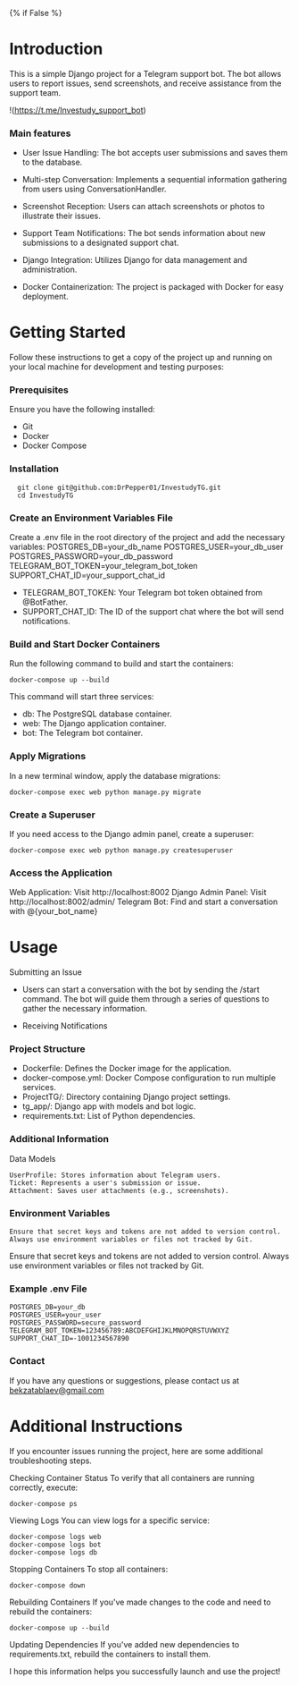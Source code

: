 {% if False %}

# Introduction

This is a simple Django project for a Telegram support bot. The bot allows users to report issues, send screenshots, and receive assistance from the support team.

!(https://t.me/Investudy_support_bot)

### Main features

* User Issue Handling: The bot accepts user submissions and saves them to the database.

* Multi-step Conversation: Implements a sequential information gathering from users using ConversationHandler.

* Screenshot Reception: Users can attach screenshots or photos to illustrate their issues.

* Support Team Notifications: The bot sends information about new submissions to a designated support chat.

* Django Integration: Utilizes Django for data management and administration.

* Docker Containerization: The project is packaged with Docker for easy deployment.


# Getting Started

Follow these instructions to get a copy of the project up and running on your local machine for development and testing purposes:

### Prerequisites

Ensure you have the following installed:

* Git
* Docker
* Docker Compose
    
### Installation

      git clone git@github.com:DrPepper01/InvestudyTG.git
      cd InvestudyTG
      
### Create an Environment Variables File

Create a .env file in the root directory of the project and add the necessary variables:
	POSTGRES_DB=your_db_name
	POSTGRES_USER=your_db_user
	POSTGRES_PASSWORD=your_db_password
	TELEGRAM_BOT_TOKEN=your_telegram_bot_token
	SUPPORT_CHAT_ID=your_support_chat_id
* TELEGRAM_BOT_TOKEN: Your Telegram bot token obtained from @BotFather.
* SUPPORT_CHAT_ID: The ID of the support chat where the bot will send notifications.

### Build and Start Docker Containers

Run the following command to build and start the containers:

	docker-compose up --build

This command will start three services:

* db: The PostgreSQL database container.
* web: The Django application container.
* bot: The Telegram bot container.

### Apply Migrations

In a new terminal window, apply the database migrations:

	docker-compose exec web python manage.py migrate

### Create a Superuser

If you need access to the Django admin panel, create a superuser:

	docker-compose exec web python manage.py createsuperuser

### Access the Application

Web Application: Visit http://localhost:8002
Django Admin Panel: Visit http://localhost:8002/admin/
Telegram Bot: Find and start a conversation with @{your_bot_name}

# Usage
Submitting an Issue

* Users can start a conversation with the bot by sending the /start command. The bot will guide them through a series of questions to gather the necessary information.

* Receiving Notifications

### Project Structure

* Dockerfile: Defines the Docker image for the application.
* docker-compose.yml: Docker Compose configuration to run multiple services.
* ProjectTG/: Directory containing Django project settings.
* tg_app/: Django app with models and bot logic.
* requirements.txt: List of Python dependencies.

### Additional Information
Data Models

	UserProfile: Stores information about Telegram users.
	Ticket: Represents a user's submission or issue.
	Attachment: Saves user attachments (e.g., screenshots).
	
### Environment Variables
	Ensure that secret keys and tokens are not added to version control. Always use environment variables or files not tracked by Git.
Ensure that secret keys and tokens are not added to version control. Always use environment variables or files not tracked by Git.

### Example .env File

	POSTGRES_DB=your_db
	POSTGRES_USER=your_user
	POSTGRES_PASSWORD=secure_password
	TELEGRAM_BOT_TOKEN=123456789:ABCDEFGHIJKLMNOPQRSTUVWXYZ
	SUPPORT_CHAT_ID=-1001234567890

### Contact 

If you have any questions or suggestions, please contact us at bekzatablaev@gmail.com

# Additional Instructions

If you encounter issues running the project, here are some additional troubleshooting steps.

Checking Container Status
To verify that all containers are running correctly, execute:

	docker-compose ps


Viewing Logs
You can view logs for a specific service:

	docker-compose logs web
	docker-compose logs bot
	docker-compose logs db
	
Stopping Containers
To stop all containers:

	docker-compose down

Rebuilding Containers
If you've made changes to the code and need to rebuild the containers:

	docker-compose up --build

Updating Dependencies
If you've added new dependencies to requirements.txt, rebuild the containers to install them.

I hope this information helps you successfully launch and use the project!
